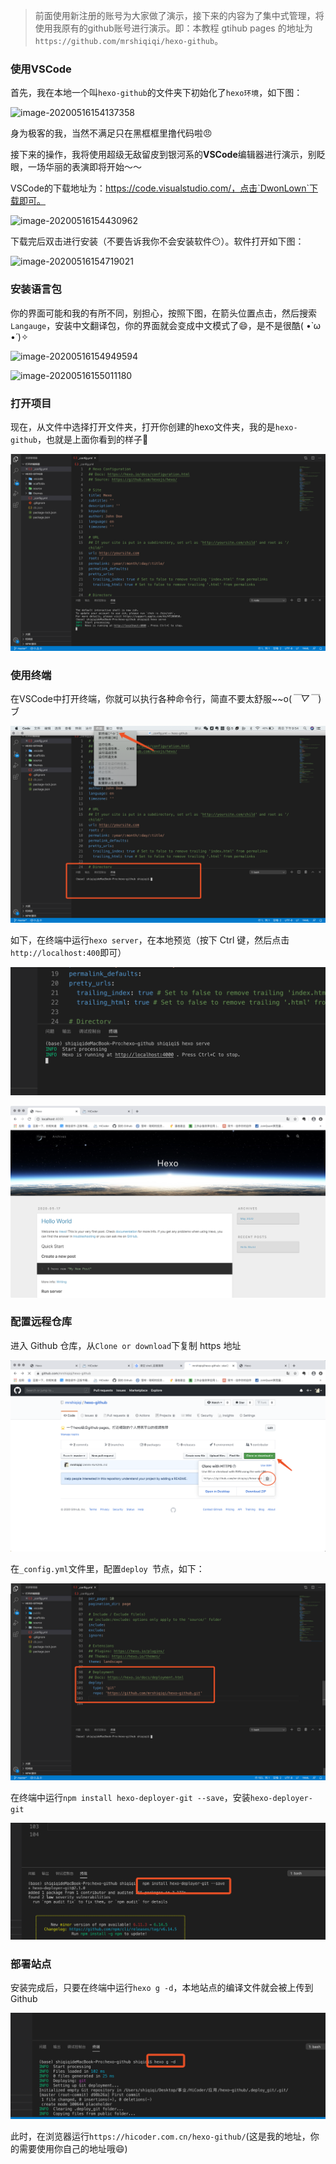 > 前面使用新注册的账号为大家做了演示，接下来的内容为了集中式管理，将使用我原有的github账号进行演示。即：本教程 gtihub pages 的地址为`https://github.com/mrshiqiqi/hexo-github`。

### 使用VSCode

首先，我在本地一个叫`hexo-github`的文件夹下初始化了`hexo环境`，如下图：

![image-20200516154137358](https://cdn.jsdelivr.net/gh/mrshiqiqi/hexo-doc/_picture/image-20200516154137358.png)

身为极客的我，当然不满足只在黑框框里撸代码啦😠

接下来的操作，我将使用超级无敌留皮到银河系的**VSCode**编辑器进行演示，别眨眼，一场华丽的表演即将开始～～

VSCode的下载地址为：https://code.visualstudio.com/，点击`DwonLown`下载即可。

![image-20200516154430962](https://cdn.jsdelivr.net/gh/mrshiqiqi/hexo-doc/_picture/image-20200516154430962.png)

下载完后双击进行安装（不要告诉我你不会安装软件😶）。软件打开如下图：

![image-20200516154719021](https://cdn.jsdelivr.net/gh/mrshiqiqi/hexo-doc/_picture/image-20200516154719021.png)

### 安装语言包

你的界面可能和我的有所不同，别担心，按照下图，在箭头位置点击，然后搜索`Langauge`，安装中文翻译包，你的界面就会变成中文模式了😄，是不是很酷( •̀ ω •́ )✧

![image-20200516154949594](https://cdn.jsdelivr.net/gh/mrshiqiqi/hexo-doc/_picture/image-20200516154949594.png)

![image-20200516155011180](https://cdn.jsdelivr.net/gh/mrshiqiqi/hexo-doc/_picture/image-20200516155011180.png)

### 打开项目

现在，从文件中选择打开文件夹，打开你创建的hexo文件夹，我的是`hexo-github`，也就是上面你看到的样子🤭

![image-20200517214243238](_picture/image-20200517214243238.png)

### 使用终端

在VSCode中打开终端，你就可以执行各种命令行，简直不要太舒服~~o(*￣▽￣*)ブ

![image-20200517215418057](_picture/image-20200517215418057.png)

如下，在终端中运行`hexo server`，在本地预览（按下 Ctrl 键，然后点击`http://localhost:400`即可）

![image-20200517215614926](_picture/image-20200517215614926.png)

![image-20200517214431456](_picture/image-20200517214431456.png)

### 配置远程仓库

进入 Github 仓库，从`Clone or download`下复制 https 地址

![image-20200517220121682](_picture/image-20200517220121682.png)

在`_config.yml`文件里，配置`deploy `节点，如下：

![image-20200517220534635](_picture/image-20200517220534635.png)

在终端中运行`npm install hexo-deployer-git --save`，安装`hexo-deployer-git`

![image-20200517220723066](_picture/image-20200517220723066.png)

### 部署站点

安装完成后，只要在终端中运行`hexo g -d`，本地站点的编译文件就会被上传到 Github

![image-20200517220942941](_picture/image-20200517220942941.png)

此时，在浏览器运行`https://hicoder.com.cn/hexo-github/`(这是我的地址，你的需要使用你自己的地址哦😄)









